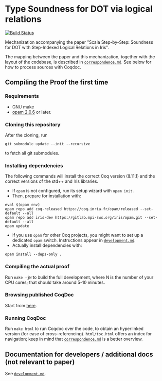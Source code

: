 # Type Soundness for DOT via logical relations

[![Build Status](https://travis-ci.org/Blaisorblade/dot-iris.svg?branch=master)](https://travis-ci.org/Blaisorblade/dot-iris)

Mechanization accompanying the paper "Scala Step-by-Step: Soundness for
DOT with Step-Indexed Logical Relations in Iris".

The mapping between the paper and this mechanization, together with the
layout of the codebase, is described in [`correspondence.md`](correspondence.md).
See below for how to process sources with Coqdoc.

## Compiling the Proof the first time

### Requirements

- GNU make
- [opam 2.0.6](https://opam.ocaml.org/doc/Install.html) or later.

### Cloning this repository

After the cloning, run
```
git submodule update --init --recursive
```
to fetch all git submodules.

### Installing dependencies

The following commands will install the correct Coq version (8.11.1) and the
correct versions of the std++ and Iris libraries.

- If `opam` is not configured, run its setup wizard with `opam init`.
- Then, prepare for installation with:
```shell
eval $(opam env)
opam repo add coq-released https://coq.inria.fr/opam/released --set-default --all
opam repo add iris-dev https://gitlab.mpi-sws.org/iris/opam.git --set-default --all
opam update
```
- If you use `opam` for other Coq projects, you might want to set up a dedicated
  `opam` switch. Instructions appear in [`development.md`](./development.md).
- Actually install dependencies with:
```shell
opam install --deps-only .
```

### Compiling the actual proof

Run `make -jN` to build the full development, where N is the number of your
CPU cores; that should take around 5-10 minutes.

### Browsing published CoqDoc

Start from [here](https://blaisorblade.github.io/dot-iris-website/coqdoc/).

### Running CoqDoc

Run `make html` to run Coqdoc over the code, to obtain an hyperlinked version
(for ease of cross-referencing).
`html/toc.html` offers an index for navigation; keep in mind that
[`correspondence.md`](correspondence.md) is a better overview.

## Documentation for developers / additional docs (not relevant to paper)

See [`development.md`](development.md).
